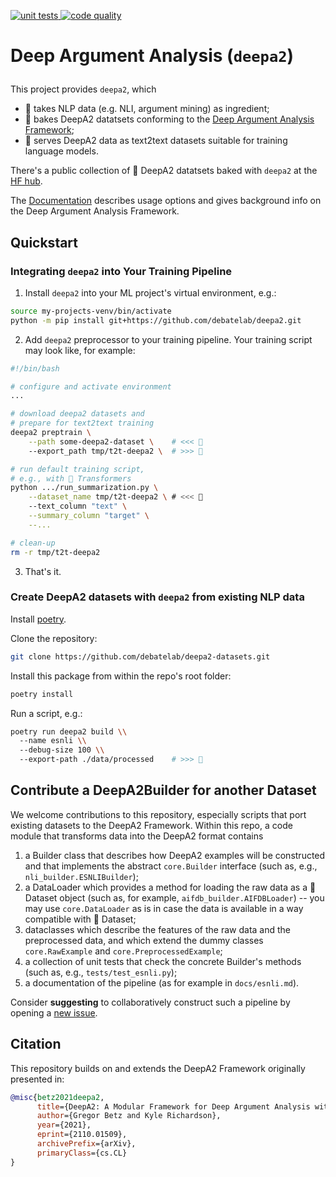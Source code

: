<p align="left">
    <a href="https://github.com/debatelab/deepa2/actions/workflows/run_pytest.yml">
        <img alt="unit tests" src="https://github.com/debatelab/deepa2-datasets/actions/workflows/run_pytest.yml/badge.svg?branch=main">
    </a>
    <a href="https://github.com/debatelab/deepa2/actions/workflows/code_quality_checks.yml">
        <img alt="code quality" src="https://github.com/debatelab/deepa2-datasets/actions/workflows/code_quality_checks.yml/badge.svg?branch=main">
    </a>
</p>

# Deep Argument Analysis (`deepa2`)</p>

This project provides `deepa2`, which

* 🥚 takes NLP data (e.g. NLI, argument mining) as ingredient;
* 🎂 bakes DeepA2 datatsets conforming to the [Deep Argument Analysis Framework](https://arxiv.org/abs/2110.01509);
* 🍰 serves DeepA2 data as text2text datasets suitable for training language models.

There's a public collection of 🎂 DeepA2 datatsets baked with `deepa2` at the [HF hub](https://huggingface.co/datasets/debatelab/deepa2).

The [Documentation](docs/) describes usage options and gives background info on the Deep Argument Analysis Framework.


## Quickstart

### Integrating `deepa2` into Your Training Pipeline

1. Install `deepa2` into your ML project's virtual environment, e.g.:

```bash
source my-projects-venv/bin/activate 
python -m pip install git+https://github.com/debatelab/deepa2.git
```

2. Add `deepa2` preprocessor to your training pipeline. Your training script may look like, for example:

```sh
#!/bin/bash

# configure and activate environment
...

# download deepa2 datasets and 
# prepare for text2text training
deepa2 preptrain \
    --path some-deepa2-dataset \    # <<< 🎂
    --export_path tmp/t2t-deepa2 \  # >>> 🍰

# run default training script, 
# e.g., with 🤗 Transformers
python .../run_summarization.py \
    --dataset_name tmp/t2t-deepa2 \ # <<< 🍰
    --text_column "text" \
    --summary_column "target" \
    --...

# clean-up
rm -r tmp/t2t-deepa2
```

3. That's it.


### Create DeepA2 datasets with `deepa2` from existing NLP data

Install [poetry](https://python-poetry.org/docs/#installation). 

Clone the repository:
```bash
git clone https://github.com/debatelab/deepa2-datasets.git
```

Install this package from within the repo's root folder:
```bash
poetry install
```

Run a script, e.g.:
```bash
poetry run deepa2 build \\
  --name esnli \\
  --debug-size 100 \\
  --export-path ./data/processed    # >>> 🎂  
```

## Contribute a DeepA2Builder for another Dataset

We welcome contributions to this repository, especially scripts that port existing datasets to the DeepA2 Framework. Within this repo, a code module that transforms data into the DeepA2 format contains

1. a Builder class that describes how DeepA2 examples will be constructed and that implements the abstract `core.Builder` interface (such as, e.g., `nli_builder.ESNLIBuilder`);
2. a DataLoader which provides a method for loading the raw data as a 🤗 Dataset object (such as, for example, `aifdb_builder.AIFDBLoader`) -- you may use `core.DataLoader` as is in case the data is available in a way compatible with 🤗 Dataset;
3. dataclasses which describe the features of the raw data and the preprocessed data, and which extend the dummy classes `core.RawExample` and `core.PreprocessedExample`;
4. a collection of unit tests that check the concrete Builder's methods (such as, e.g., `tests/test_esnli.py`);
5. a documentation of the pipeline (as for example in `docs/esnli.md`).

Consider **suggesting** to collaboratively construct such a pipeline by opening a [new issue](https://github.com/debatelab/deepa2-datasets/issues).

## Citation

This repository builds on and extends the DeepA2 Framework originally presented in:

```bibtex
@misc{betz2021deepa2,
      title={DeepA2: A Modular Framework for Deep Argument Analysis with Pretrained Neural Text2Text Language Models}, 
      author={Gregor Betz and Kyle Richardson},
      year={2021},
      eprint={2110.01509},
      archivePrefix={arXiv},
      primaryClass={cs.CL}
}
```